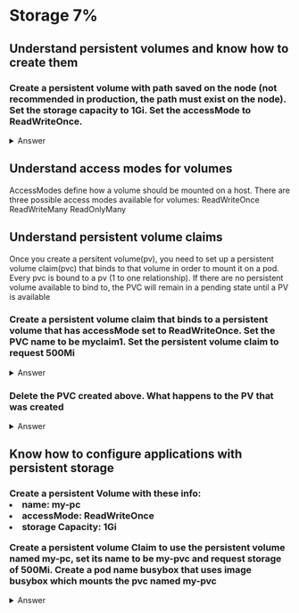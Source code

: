 <h1>Storage 7%</h1>

<h2>Understand persistent volumes and know how to create them</h2>
<h3>Create a persistent volume with path saved on the node (not recommended in production, the path must exist on the node). Set the storage capacity to 1Gi. Set the accessMode to ReadWriteOnce. </h3>
<details><summary>Answer</summary>
<p>
For this we'll need to create the persistent Volume using the yaml file. If you have issue remembering all the sections, please use the kubernetes/docs or kubectl explain persistentvolume --recursive.

```bash
apiVersion: v1
kind: PersistentVolume
metadata:
  name: pv-vol01
spec:
  accessModes:
    - ReadWriteOnce
  capacity:
    storage: 1Gi
  hostPath:
    path: /data
```
</details>

<h2>Understand access modes for volumes</h2>
<p>
AccessModes define how a volume should be mounted on a host.
There are three possible access modes available for volumes:
ReadWriteOnce
ReadWriteMany
ReadOnlyMany
</p>

<h2>Understand persistent volume claims</h2>

<p> Once you create a persitent volume(pv), you need to set up a persistent volume claim(pvc) that binds to that volume in order to mount it on a pod. Every pvc is bound to a pv (1 to one relationship). If there are no persistent volume available to bind to, the PVC will remain in a pending state until a PV is available</p>

<h3>Create a persistent volume claim that binds to a persistent volume that has accessMode set to ReadWriteOnce. Set the PVC name to be myclaim1. Set the persistent volume claim to request 500Mi</h3>

<details><summary>Answer</summary>
<p> We will first define a yaml definition file. Remember you can use kubectl explain persistentvolumeclaim --recursive to view the options for the definition. </p>
```bash
apiVersion: v1
kind: PersistentVolumeClaim
metadata:
  name: myclaim1
spec:
  accessModes:
    - ReadWriteOnce
  resources:
    requests:
      storage: 500Mi

kubectl apply -f pvc.yaml # to create the pvc

kubectl get pvc or kubectl get persistentvolumeclaim          # to see the status of the pvc, if it's at pending, then there is no pv available to bind to.
```
</details>




<h2>Understand Kubernetes storage objects</h2>
<h3>Create a pod with a volume that is a directory on the node. Use image alpine and name the pod random-number. Set the pod to run command "shuf -i o-100 -n 1 >> /opt/number.out"</h3>

<details><summary>Answer</summary>
<p>
This is not recommended in a production environment, since you'll have to create the directory on the nodes prior to creating the pod. This is fine in a single node environment, but not in a multi-node.
```bash
ssh node1       # ssh to the node where the pod will be created
mkdir /data     # make the directory on the node
exit
kubectl run random-number --image=alpine --restart=Never -o yaml --dry-run -- /bin/sh "shuf -i o-100 -n 1 >> /opt/number.out" 
> random-number.yaml    # generate yaml file

edit the yaml file generated to add the volume
apiVersion: v1
kind: Pod
metadata:
  creationTimestamp: null
  labels:
    run: random-number
  name: random-number
spec:
  volumes:
  - name: data-volume
    hostPath:
      path: /data
      type: Directory
  containers:
  - command:
    - /bin/sh -c
    - shuf -i o-100 -n 1 >> /opt/number.out
    image: alpine
    name: random-number
    volumeMounts:
    - mountPath: /opt
      name: data-volume
    resources: {}
  restartPolicy: Never

kubectl apply -f random-number.yaml       # create pod from yaml file
```

</p>
</details>

<h3>Delete the PVC created above. What happens to the PV that was created</h3>
<details><summary>Answer</summary>
```bash
kubectl delete pvc myclaim1 # deletes the pvc
kubectl get pv              # the pv sticks around until the administrator goes and deletes it, but it cannot be reused why?
```

<p>When you're creating a PV, you can set the persistenVolumeReclaimPolicy, which lets kubernetes know what to do with the PV once the PVC is deleted. By default, it is set to Retain. Here are the options
<li>Retain: keep until administrator does something with it, cannot be reused</li>
<li>Delete: automatically delete it, once the binded pvc is deleted</li>
<li>Recycle: The data in the PV will be deleted, and the PV will be made available again for other PVCs</li>
</p>
</details>

<h2>Know how to configure applications with persistent storage</h2>

<h3> Create a persistent Volume with these info:
<li>name: my-pc</li>
<li>accessMode: ReadWriteOnce</li>
<li>storage Capacity: 1Gi</li>

Create a persistent volume Claim to use the persistent volume named my-pc, set its name to be my-pvc and request storage of 500Mi. 
Create a pod name busybox that uses image busybox which mounts the pvc named my-pvc</h3>
<details><summary>Answer</summary>
<p> Let's first create the Pv by using the definition file</p>

```bash
vi my-pv.yaml
apiVersion: v1
kind: PersistentVolume
metadata:
  name: my-pv
spec:
  accessModes:
    - ReadWriteOnce
  capacity:
    storage: 1Gi
  hostPath:
    path: /tmp/data

kubectl create -f my-pv.yaml
kubectl get pv   # verify that the pv is created
```

<p> next let's create the PVC to be bound to the pv my-pv</p>

```bash
vi my-pvc.yaml
apiVersion: v1
kind: PersistentVolumeClaim
metadata:
  name: my-pvc
spec:
  accessModes:
    - ReadWriteOnce
  resources:
    requests:
      storage: 500Mi
```

<p> lastly, let's create a pod that will use the my-pvc claim</p>

```bash
kubectl run busybox --image=busybox --restart=Never -o yaml --dry-run > busybox.yaml    # generate the yaml file
vi busybox.yaml  # modify the yaml file to add the pvc
apiVersion: v1
kind: Pod
metadata:
  labels:
    run: busybox
  name: busybox
spec:
  volumes:
  - name: mypvcvol
    persistentVolumeClaim:
      claimName: my-pvc
  containers:
  - image: busybox
    name: busybox
    volumeMounts:
    - mountPath: "/var/www/html"
      name: mypvcvol
  restartPolicy: Never
```
</details>
